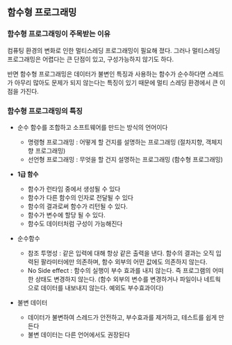 ## 함수형 프로그래밍

### 함수형 프로그래밍이 주목받는 이유

컴퓨팅 환경의 변화로 인한 멀티스레딩 프로그래밍이 필요해 졌다. 그러나 멀티스레딩 프로그래밍은 어렵다는 큰 단점이 있고, 구성가능하지 않기도 하다.

반면 함수형 프로그래밍은 데이터가 불변인 특징과 사용하는 함수가 순수하다면 스레드가 아무리 많아도 문제가 되지 않는다는 특징이 있기 때문에 멀티 스레딩 환경에서 큰 이점을 가진다.



### 함수형 프로그래밍의 특징

- 순수 함수를 조합하고 소프트웨어를 만드는 방식의 언어이다
  - 명령형 프로그래밍 : 어떻게 할 건지를 설명하는 프로그래밍 (절차지향, 객체지향 프로그래밍)
  - 선언형 프로그래밍 : 무엇을 할 건지 설명하는 프로그래밍 (함수형 프로그래밍)

- **1급 함수**
  - 함수가 런타임 중에서 생성될 수 있다
  - 함수가 다른 함수의 인자로 전달될 수 있다
  - 함수의 결과로써 함수가 리턴될 수 있다.
  - 함수가 변수에 할당 될 수 있다.
  - 함수도 데이터처럼 구성이 가능해진다
- 순수함수
  - 참조 투명성 : 같은 입력에 대해 항상 같은 출력을 낸다. 함수의 결과는 오직 입력된 팔라미터에만 의존하며, 함수 외부의 어떤 값에도 의존하지 않는다.
  - No Side effect : 함수의 실행이 부수 효과를 내지 않는다. 즉 프로그램의 어떠한 상태도 변경하지 않는다. (함수 외부의 변수를 변경하거나 파일이나 네트웍으로 데이터를 내보내지 않는다. 예외도 부수효과이다)
- 불변 데이터
  - 데이터가 불변하여 스레드가 안전하고, 부수효과를 제거하고, 테스트를 쉽게 만든다
  - 불변 데이터는 다른 언어에서도 권장된다



